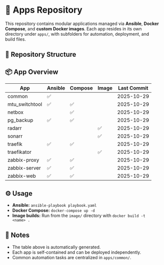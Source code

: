 # 🧩 Apps Repository

This repository contains modular applications managed via **Ansible**, **Docker Compose**, and **custom Docker images**.
Each app resides in its own directory under `apps/`, with subfolders for automation, deployment, and build files.



## 📁 Repository Structure

<!-- APPS_TREE_START -->
<!-- APPS_TREE_END -->

## 📦 App Overview

<!-- APPS_TABLE_START -->
| App | Ansible | Compose | Image | Last Commit |
| --- | --- | --- | --- | --- |
| common | ✅ |  |  | 2025-10-29 |
| mtu_switchtool | ✅ | ✅ |  | 2025-10-29 |
| netbox |  | ✅ |  | 2025-10-29 |
| pg_backup | ✅ | ✅ |  | 2025-10-29 |
| radarr |  |  | ✅ | 2025-10-29 |
| sonarr |  |  | ✅ | 2025-10-29 |
| traefik | ✅ | ✅ |  | 2025-10-29 |
| traefikator |  |  | ✅ | 2025-10-29 |
| zabbix-proxy | ✅ | ✅ |  | 2025-10-29 |
| zabbix-server | ✅ | ✅ |  | 2025-10-29 |
| zabbix-web | ✅ | ✅ |  | 2025-10-29 |
<!-- APPS_TABLE_END -->

## ⚙️ Usage

* **Ansible:** `ansible-playbook playbook.yaml`
* **Docker Compose:** `docker-compose up -d`
* **Image builds:** Run from the `image/` directory with `docker build -t <name> .`

## 🧠 Notes

* The table above is automatically generated.
* Each app is self-contained and can be deployed independently.
* Common automation tasks are centralized in `apps/common/`.
